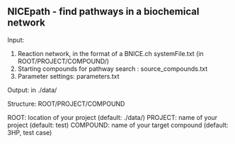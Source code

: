 NICEpath - find pathways in a biochemical network
---------------------------------------------------

Input:
1) Reaction network, in the format of a BNICE.ch systemFile.txt (in ROOT/PROJECT/COMPOUND/)
2) Starting compounds for pathway search : source_compounds.txt
3) Parameter settings: parameters.txt


Output: in ./data/

Structure: ROOT/PROJECT/COMPOUND

ROOT: location of your project (default: ./data/)
PROJECT: name of your project (default: test)
COMPOUND: name of your target compound (default: 3HP, test case)

